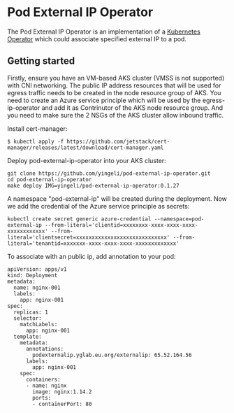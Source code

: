 # Pod External IP Operator

The Pod External IP Operator is an implementation of a [Kubernetes Operator](https://kubernetes.io/docs/concepts/extend-kubernetes/operator/) which could associate specified external IP to a pod.

## Getting started

Firstly, ensure you have an VM-based AKS cluster (VMSS is not supported) with CNI networking. The public IP address resources that will be used for egress traffic needs to be created in the node resource group of AKS. You need to create an Azure service principle which will be used by the egress-ip-operator and add it as Contrinutor of the AKS node resource group. And you need to make sure the 2 NSGs of the AKS cluster allow inbound traffic.

Install cert-manager:
```
$ kubectl apply -f https://github.com/jetstack/cert-manager/releases/latest/download/cert-manager.yaml
```

Deploy pod-external-ip-operator into your AKS cluster:
```
git clone https://github.com/yingeli/pod-external-ip-operator.git
cd pod-external-ip-operator
make deploy IMG=yingeli/pod-external-ip-operator:0.1.27
```

A namespace "pod-external-ip" will be created during the deployment. Now we add the credential of the Azure service principle as secrets:
```
kubectl create secret generic azure-credential --namespace=pod-external-ip --from-literal='clientid=xxxxxxxx-xxxx-xxxx-xxxx-xxxxxxxxxxxx' --from-literal='clientsecret=xxxxxxxxxxxxxxxxxxxxxxxxxxxxx' --from-literal='tenantid=xxxxxxx-xxxx-xxxx-xxxx-xxxxxxxxxxxxx'
```

To associate with an public ip, add annotation to your pod:
```
apiVersion: apps/v1
kind: Deployment
metadata:
  name: nginx-001
  labels:
    app: nginx-001
spec:
  replicas: 1
  selector:
    matchLabels:
      app: nginx-001
  template:
    metadata:
      annotations:
        podexternalip.yglab.eu.org/externalip: 65.52.164.56    
      labels:
        app: nginx-001
    spec:
      containers:
      - name: nginx
        image: nginx:1.14.2
        ports:
        - containerPort: 80
```

